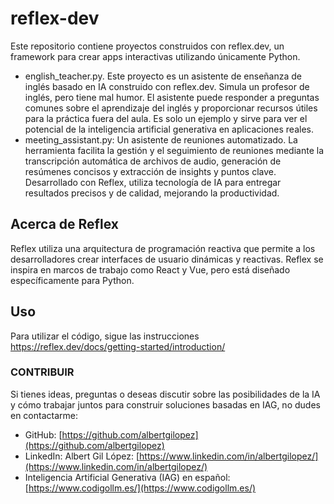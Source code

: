 # reflex-dev
Este repositorio contiene proyectos construidos con reflex.dev, un framework para crear apps interactivas utilizando únicamente Python.

* english_teacher.py. Este proyecto es un asistente de enseñanza de inglés basado en IA construido con reflex.dev. Simula un profesor de inglés, pero tiene mal humor. El asistente puede responder a preguntas comunes sobre el aprendizaje del inglés y proporcionar recursos útiles para la práctica fuera del aula. Es solo un ejemplo y sirve para ver el potencial de la inteligencia artificial generativa en aplicaciones reales.
* meeting_assistant.py: Un asistente de reuniones automatizado. La herramienta facilita la gestión y el seguimiento de reuniones mediante la transcripción automática de archivos de audio, generación de resúmenes concisos y extracción de insights y puntos clave. Desarrollado con Reflex, utiliza tecnología de IA para entregar resultados precisos y de calidad, mejorando la productividad.
## Acerca de Reflex

Reflex utiliza una arquitectura de programación reactiva que permite a los desarrolladores crear interfaces de usuario dinámicas y reactivas. Reflex se inspira en marcos de trabajo como React y Vue, pero está diseñado específicamente para Python.

## Uso

Para utilizar el código, sigue las instrucciones https://reflex.dev/docs/getting-started/introduction/

### CONTRIBUIR

Si tienes ideas, preguntas o deseas discutir sobre las posibilidades de la IA y cómo trabajar juntos para construir soluciones basadas en IAG, no dudes en contactarme:

- GitHub: [https://github.com/albertgilopez](https://github.com/albertgilopez)
- LinkedIn: Albert Gil López: [https://www.linkedin.com/in/albertgilopez/](https://www.linkedin.com/in/albertgilopez/)
- Inteligencia Artificial Generativa (IAG) en español: [https://www.codigollm.es/](https://www.codigollm.es/)
